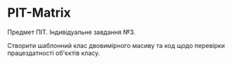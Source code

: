 # PIT-Matrix
Предмет ПІТ. Індивідуальне завдання №3.

Створити шаблонний клас двовимірного масиву та код щодо перевірки працездатності об'єктів класу.
